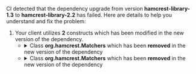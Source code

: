 CI detected that the dependency upgrade from version **hamcrest-library-1.3** to **hamcrest-library-2.2** has failed. Here are details to help you understand and fix the problem:
1. Your client utilizes **2** constructs which has been modified in the new version of the dependency.
   * <details>
        <summary>Class <b>org.hamcrest.Matchers</b> which has been <b>removed</b> in the new version of the dependency</summary>
            
        * <details>
          <summary>The failure is identified from the logs generated in the build process. </summary>
          
            *   >[[ERROR] /jcabi-http/src/main/java/com/jcabi/http/response/RestResponse.java:[48,20] cannot find symbol<br>&nbsp;&nbsp;&nbsp;&nbsp;  symbol:   class Matchers
  location: package org.hamcrest
](XXXX)
            *   An error was detected in line 48 which is making use of an outdated API.
             ``` java
             48   import org.hamcrest.Matchers;;
            ```

          </details>
            
     </details>
   * <details>
        <summary>Class <b>org.hamcrest.Matchers</b> which has been <b>removed</b> in the new version of the dependency</summary>
            
        * <details>
          <summary>The failure is identified from the logs generated in the build process. </summary>
          
            *   >[[ERROR] /jcabi-http/src/main/java/com/jcabi/http/mock/MkQueryMatchers.java:[34,20] cannot find symbol<br>&nbsp;&nbsp;&nbsp;&nbsp;  symbol:   class Matchers
  location: package org.hamcrest
](XXXX)
            *   An error was detected in line 34 which is making use of an outdated API.
             ``` java
             34   import org.hamcrest.Matchers;;
            ```

          </details>
            
     </details>


